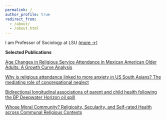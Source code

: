 ```yaml
---
permalink: /
author_profile: true
redirect_from: 
  - /about/
  - /about.html
---
```



I am Professor of Sociology at LSU [(more →)](https://sstroope.github.io/about_me)


**Selected Publications**

[Age Changes in Religious Service Attendance in Mexican American Older Adults: A Growth Curve Analysis](https://doi.org/10.1177/08982643231219)

[Why is religious attendance linked to more anxiety in US South Asians? The mediating role of congregational neglect](https://doi.org/10.1007/s40615-023-01764-6)

[Bidirectional longitudinal associations of parent and child health following the BP Deepwater Horizon oil spill](https://doi.org/10.1007/s11111-022-00404-1)

[Whose Moral Community? Religiosity, Secularity, and Self-rated Health across Communal Religious Contexts](https://journals.sagepub.com/doi/10.1177/0022146518755698)
